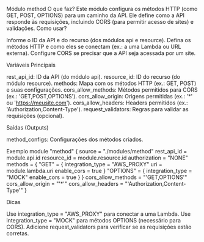 Módulo method
O que faz?
Este módulo configura os métodos HTTP (como GET, POST, OPTIONS) para um caminho da API. Ele define como a API responde às requisições, incluindo CORS (para permitir acesso de sites) e validações.
Como usar?

Informe o ID da API e do recurso (dos módulos api e resource).
Defina os métodos HTTP e como eles se conectam (ex.: a uma Lambda ou URL externa).
Configure CORS se precisar que a API seja acessada por um site.

Variáveis Principais

rest_api_id: ID da API (do módulo api).
resource_id: ID do recurso (do módulo resource).
methods: Mapa com os métodos HTTP (ex.: GET, POST) e suas configurações.
cors_allow_methods: Métodos permitidos para CORS (ex.: 'GET,POST,OPTIONS').
cors_allow_origin: Origens permitidas (ex.: '*' ou 'https://meusite.com').
cors_allow_headers: Headers permitidos (ex.: 'Authorization,Content-Type').
request_validators: Regras para validar as requisições (opcional).

Saídas (Outputs)

method_configs: Configurações dos métodos criados.

Exemplo
module "method" {
  source        = "./modules/method"
  rest_api_id   = module.api.id
  resource_id   = module.resource.id
  authorization = "NONE"
  methods = {
    "GET" = {
      integration_type = "AWS_PROXY"
      uri              = module.lambda.uri
      enable_cors      = true
    }
    "OPTIONS" = {
      integration_type = "MOCK"
      enable_cors      = true
    }
  }
  cors_allow_methods = "'GET,OPTIONS'"
  cors_allow_origin  = "'*'"
  cors_allow_headers = "'Authorization,Content-Type'"
}

Dicas

Use integration_type = "AWS_PROXY" para conectar a uma Lambda.
Use integration_type = "MOCK" para métodos OPTIONS (necessário para CORS).
Adicione request_validators para verificar se as requisições estão corretas.

